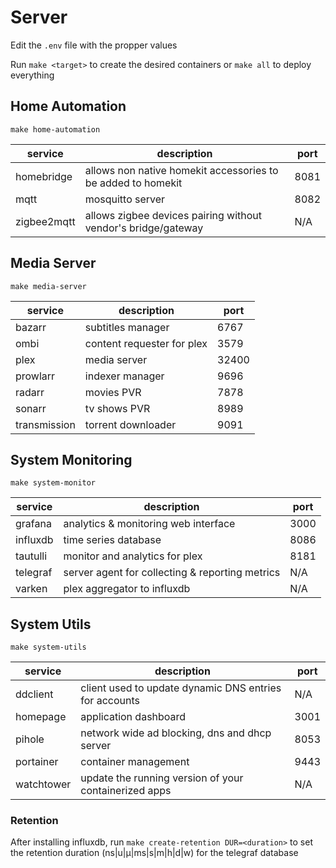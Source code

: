 # Server

Edit the `.env` file with the propper values

Run `make <target>` to create the desired containers or `make all` to deploy everything

## Home Automation

`make home-automation`

| service     | description                                                   | port |
| ----------- | ------------------------------------------------------------- | ---- |
| homebridge  | allows non native homekit accessories to be added to homekit  | 8081 |
| mqtt        | mosquitto server                                              | 8082 |
| zigbee2mqtt | allows zigbee devices pairing without vendor's bridge/gateway | N/A  |

## Media Server

`make media-server`

| service      | description                | port  |
| ------------ | -------------------------- | ----- |
| bazarr       | subtitles manager          | 6767  |
| ombi         | content requester for plex | 3579  |
| plex         | media server               | 32400 |
| prowlarr     | indexer manager            | 9696  |
| radarr       | movies PVR                 | 7878  |
| sonarr       | tv shows PVR               | 8989  |
| transmission | torrent downloader         | 9091  |

## System Monitoring

`make system-monitor`

| service  | description                                     | port |
| -------- | ----------------------------------------------- | ---- |
| grafana  | analytics & monitoring web interface            | 3000 |
| influxdb | time series database                            | 8086 |
| tautulli | monitor and analytics for plex                  | 8181 |
| telegraf | server agent for collecting & reporting metrics | N/A  |
| varken   | plex aggregator to influxdb                     | N/A  |

## System Utils

`make system-utils`

| service    | description                                            | port |
| ---------- | ------------------------------------------------------ | ---- |
| ddclient   | client used to update dynamic DNS entries for accounts | N/A  |
| homepage   | application dashboard                                  | 3001 |
| pihole     | network wide ad blocking, dns and dhcp server          | 8053 |
| portainer  | container management                                   | 9443 |
| watchtower | update the running version of your containerized apps  | N/A  |

### Retention

After installing influxdb, run `make create-retention DUR=<duration>` to set the retention duration (ns|u|µ|ms|s|m|h|d|w) for the telegraf database
